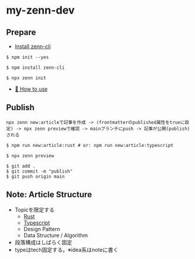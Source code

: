 # my-zenn-dev

## Prepare

* [Install zenn-cli](https://zenn.dev/zenn/articles/install-zenn-cli)

```
$ npm init --yes

$ npm install zenn-cli

$ npx zenn init
```

* [📘 How to use](https://zenn.dev/zenn/articles/zenn-cli-guide)

## Publish

`npx zenn new:articleで記事を作成 -> (frontmatterのpublished属性をtrueに設定) -> npx zenn previewで確認 -> mainブランチにpush -> 記事が公開(publish)される`

```
$ npm run new:article:rust # or: npm run new:article:typescript
```

```
$ npx zenn preview
```

```
$ git add .
$ git commit -m "publish"
$ git push origin main
```

## Note: Article Structure

- Topicを限定する
  - [Rust](./.templates/rust-article.md)
  - [Typescript](./.templates/typescript-article.md)
  - Design Pattern
  - Data Structure / Algorithm
- 段落構成はしばらく固定
- typeはtech固定する。※idea系はnoteに書く
